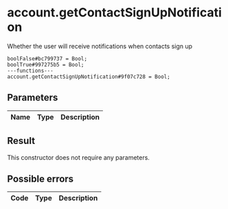 # account.getContactSignUpNotification
Whether the user will receive notifications when contacts sign up

```
boolFalse#bc799737 = Bool;
boolTrue#997275b5 = Bool;
---functions---
account.getContactSignUpNotification#9f07c728 = Bool;
```

## Parameters
| Name | Type | Description |
| ---- | :----: | ----------- |


## Result
This constructor does not require any parameters.

## Possible errors
| Code | Type | Description |
| ---- | :----: | ----------- |

